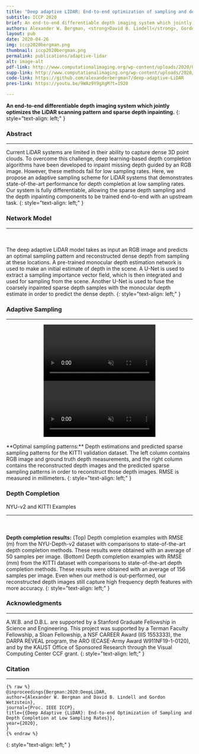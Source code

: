 ```yaml
---
title: "Deep adaptive LIDAR: End-to-end optimization of sampling and depth completion at low sampling rates"
subtitle: ICCP 2020 
brief: An end-to-end differentiable depth imaging system which jointly optimizes the LiDAR scanning pattern and sparse depth inpainting.
authors: Alexander W. Bergman, <strong>David B. Lindell</strong>, Gordon Wetzstein 
layout: pub 
date: 2020-04-26
img: iccp2020bergman.png 
thumbnail: iccp2020bergman.png 
permalink: publications/adaptive-lidar
alt: image-alt
pdf-link: http://www.computationalimaging.org/wp-content/uploads/2020/03/deep-adaptive-lidar.pdf 
supp-link: http://www.computationalimaging.org/wp-content/uploads/2020/03/deep-adaptive-lidar-supp.pdf
code-link: https://github.com/alexanderbergman7/deep-adaptive-LiDAR 
pres-link: https://youtu.be/9WAz9Y9gXgM?t=1920 

---
```


**An end-to-end differentiable depth imaging system which jointly optimizes the LiDAR scanning pattern and sparse depth inpainting.**
{: style="text-align: left;" }

### Abstract
- - -
Current LiDAR systems are limited in their ability to capture dense 3D point clouds. To overcome this challenge, deep learning-based depth completion algorithms have been developed to inpaint missing depth guided by an RGB image. However, these methods fail for low sampling rates. Here, we propose an adaptive sampling scheme for LiDAR systems that demonstrates state-of-the-art performance for depth completion at low sampling rates. Our system is fully differentiable, allowing the sparse depth sampling and the depth inpainting components to be trained end-to-end with an upstream task.
{: style="text-align: left;" }

### Network Model 
- - -
<img src="" src="/assets/img/publication/iccp2020bergman/dal_methods_figure.png" style="padding: 10px;" class="img-fluid" alt="">

The deep adaptive LiDAR model takes as input an RGB image and predicts an optimal sampling pattern and reconstructed dense depth from sampling at these locations. A pre-trained monocular depth estimation network is used to make an initial estimate of depth in the scene. A U-Net is used to extract a sampling importance vector field, which is then integrated and used for sampling from the scene. Another U-Net is used to fuse the coarsely inpainted sparse depth samples with the monocular depth estimate in order to predict the dense depth.
{: style="text-align: left;" }

### Adaptive Sampling
- - -
<video preload="auto" autoplay muted loop="loop" style="display: block; width: 60%; margin-left: auto; margin-right: auto;" src="" src="/assets/img/publication/iccp2020bergman/sample1.webm" type="video/webm" class="lazy_load">
</video>
<video preload="auto" autoplay muted loop="loop" style="display: block; width: 60%; margin-left: auto; margin-right: auto;" src="" src="/assets/img/publication/iccp2020bergman/sample2.webm" type="video/webm" class="lazy_load">
</video>
<br>
**Optimal sampling patterns:** Depth estimations and predicted sparse sampling patterns for the KITTI validation dataset. The left column contains RGB image and ground truth depth measurements, and the right column contains the reconstructed depth images and the predicted sparse sampling patterns in order to reconstruct those depth images. RMSE is measured in millimeters.
{: style="text-align: left;" }

### Depth Completion
NYU-v2 and KITTI Examples
- - -
<img src="" src="/assets/img/publication/iccp2020bergman/kitti_comparison_figure.png" style="padding: 10px;" class="img-fluid" alt="">
<img src="" src="/assets/img/publication/iccp2020bergman/nyu_comparison_figure.png" style="padding: 10px;" class="img-fluid" alt="">

**Depth completion results:** (Top) Depth completion examples with RMSE (m) from the NYU-Depth-v2 dataset with comparisons to state-of-the-art depth completion methods. These results were obtained with an average of 50 samples per image. (Bottom) Depth completion examples with RMSE (mm) from the KITTI dataset with comparisons to state-of-the-art depth completion methods. These results were obtained with an average of 156 samples per image. Even when our method is out-performed, our reconstructed depth images still capture high frequency depth features with more accuracy. 
{: style="text-align: left;" }

### Acknowledgments 
- - -
A.W.B. and D.B.L. are supported by a Stanford Graduate Fellowship in Science and Engineering. This project was supported by a Terman Faculty Fellowship, a Sloan Fellowship, a NSF CAREER Award (IIS 1553333), the DARPA REVEAL program, the ARO (ECASE-Army Award W911NF19-1-0120), and by the KAUST Office of Sponsored Research through the Visual Computing Center CCF grant.
{: style="text-align: left;" }

### Citation
- - -
```
{% raw %}
@inproceedings{Bergman:2020:DeepLiDAR,
author={Alexander W. Bergman and David B. Lindell and Gordon Wetzstein},
journal={Proc. IEEE ICCP},
title={{Deep Adaptive {LiDAR}: End-to-end Optimization of Sampling and Depth Completion at Low Sampling Rates}},
year={2020},
}
{% endraw %}
```
{: style="text-align: left;" }

